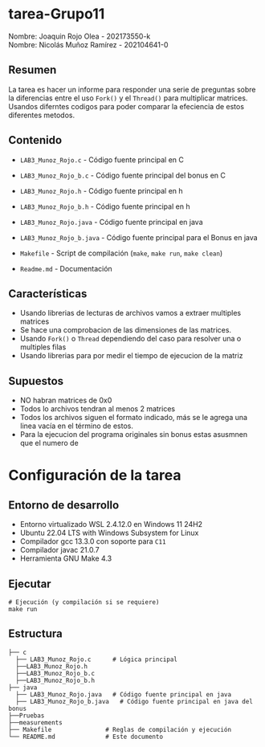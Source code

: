 # tarea-Grupo11

Nombre: Joaquin Rojo Olea       - 202173550-k   
Nombre: Nicolás Muñoz Ramírez   - 202104641-0  

## Resumen
La tarea es hacer un informe para responder una serie de preguntas sobre la diferencias entre el uso `Fork()` y el `Thread()` para multiplicar matrices. Usandos diferntes codigos para poder comparar la efeciencia de estos diferentes metodos.
## Contenido
* `LAB3_Munoz_Rojo.c` - Código fuente principal en C
* `LAB3_Munoz_Rojo_b.c` - Código fuente principal del bonus en C
* `LAB3_Munoz_Rojo.h` - Código fuente principal en h
* `LAB3_Munoz_Rojo_b.h` - Código fuente principal en h
  
* `LAB3_Munoz_Rojo.java` - Código fuente principal en java
* `LAB3_Munoz_Rojo_b.java` - Código fuente principal para el Bonus en java
* `Makefile` - Script de compilación (`make`, `make run`, `make clean`)
* `Readme.md` - Documentación



## Características
* Usando librerias de lecturas de archivos vamos a extraer multiples matrices 
* Se hace una comprobacion de las dimensiones de las matrices.
* Usando `Fork()` o `Thread` dependiendo del caso para resolver una o multiples filas 
* Usando librerias para por medir el tiempo de ejecucion de la matriz 

## Supuestos
* NO habran matrices de 0x0
* Todos lo archivos tendran al menos 2 matrices
* Todos los archivos siguen el formato indicado, más se le agrega una linea vacía en el término de estos.
* Para la ejecucion del programa originales sin bonus estas asusmnen que el numero de 



# Configuración de la tarea

## Entorno de desarrollo
* Entorno virtualizado WSL 2.4.12.0 en Windows 11 24H2
* Ubuntu 22.04 LTS with Windows Subsystem for Linux
* Compilador gcc 13.3.0 con soporte para `C11`
* Compilador javac 21.0.7
* Herramienta GNU Make 4.3

## Ejecutar
```
# Ejecución (y compilación si se requiere)
make run
```
## Estructura
```
├── c
  ├── LAB3_Munoz_Rojo.c      # Lógica principal
  ├──LAB3_Munoz_Rojo.h
  ├──LAB3_Munoz_Rojo_b.c
  ├──LAB3_Munoz_Rojo_b.h
├── java
  ├── LAB3_Munoz_Rojo.java   # Código fuente principal en java
  ├── LAB3_Munoz_Rojo_b.java   # Código fuente principal en java del bonus
├──Pruebas
├──measurements
├── Makefile               # Reglas de compilación y ejecución
└── README.md              # Este documento
